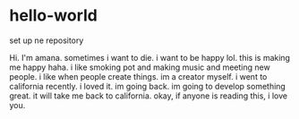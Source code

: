 # hello-world
set up ne repository

Hi. I'm amana. sometimes i want to die. i want to be happy lol. this is making me happy haha. i like smoking pot and making music and meeting new people. i like when people create things. im a creator myself. i went to california recently. i loved it. im going back. im going to develop something great. it will take me back to california. okay, if anyone is reading this, i love you. 
